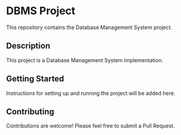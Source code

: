 # DBMS Project

This repository contains the Database Management System project.

## Description

This project is a Database Management System implementation.

## Getting Started

Instructions for setting up and running the project will be added here.

## Contributing

Contributions are welcome! Please feel free to submit a Pull Request. 